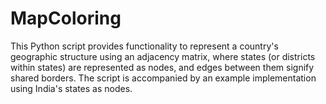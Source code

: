 # MapColoring
This Python script provides functionality to represent a country's geographic structure using an adjacency matrix, where states (or districts within states) are represented as nodes, and edges between them signify shared borders. The script is accompanied by an example implementation using India's states as nodes.
